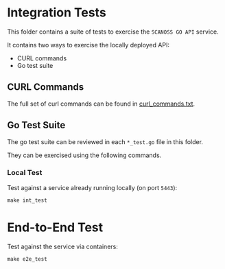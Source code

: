 # Integration Tests
This folder contains a suite of tests to exercise the `SCANOSS GO API` service.

It contains two ways to exercise the locally deployed API:
* CURL commands
* Go test suite

## CURL Commands
The full set of curl commands can be found in [curl_commands.txt](curl_commands.txt).

## Go Test Suite
The go test suite can be reviewed in each `*_test.go` file in this folder.

They can be exercised using the following commands.

### Local Test
Test against a service already running locally (on port `5443`):
```shell
make int_test
```

# End-to-End Test
Test against the service via containers:
```shell
make e2e_test
```
